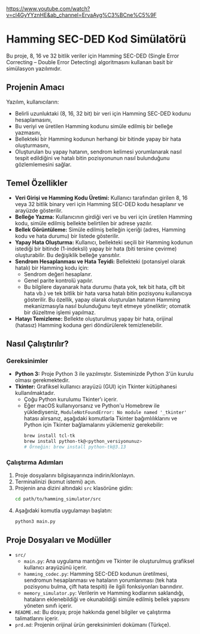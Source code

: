 https://www.youtube.com/watch?v=cl4GyYYznHE&ab_channel=ErvaAyg%C3%BCne%C5%9F

# Hamming SEC-DED Kod Simülatörü 

Bu proje, 8, 16 ve 32 bitlik veriler için Hamming SEC-DED (Single Error Correcting – Double Error Detecting) algoritmasını kullanan basit bir simülasyon yazılımıdır.

## Projenin Amacı

Yazılım, kullanıcıların:
*   Belirli uzunluktaki (8, 16, 32 bit) bir veri için Hamming SEC-DED kodunu hesaplamasını,
*   Bu veriyi ve üretilen Hamming kodunu simüle edilmiş bir belleğe yazmasını,
*   Bellekteki bir Hamming kodunun herhangi bir bitinde yapay bir hata oluşturmasını,
*   Oluşturulan bu yapay hatanın, sendrom kelimesi yorumlanarak nasıl tespit edildiğini ve hatalı bitin pozisyonunun nasıl bulunduğunu gözlemlemesini sağlar.

## Temel Özellikler

*   **Veri Girişi ve Hamming Kodu Üretimi:** Kullanıcı tarafından girilen 8, 16 veya 32 bitlik binary veri için Hamming SEC-DED kodu hesaplanır ve arayüzde gösterilir.
*   **Belleğe Yazma:** Kullanıcının girdiği veri ve bu veri için üretilen Hamming kodu, simüle edilmiş bellekte belirtilen bir adrese yazılır.
*   **Bellek Görüntüleme:** Simüle edilmiş belleğin içeriği (adres, Hamming kodu ve hata durumu) bir listede gösterilir.
*   **Yapay Hata Oluşturma:** Kullanıcı, bellekteki seçili bir Hamming kodunun istediği bir bitinde (1-indeksli) yapay bir hata (biti tersine çevirme) oluşturabilir. Bu değişiklik belleğe yansıtılır.
*   **Sendrom Hesaplanması ve Hata Teyidi:** Bellekteki (potansiyel olarak hatalı) bir Hamming kodu için:
    *   Sendrom değeri hesaplanır.
    *   Genel parite kontrolü yapılır.
    *   Bu bilgilere dayanarak hata durumu (hata yok, tek bit hata, çift bit hata vb.) ve tek bitlik bir hata varsa hatalı bitin pozisyonu kullanıcıya gösterilir. Bu özellik, yapay olarak oluşturulan hatanın Hamming mekanizmasıyla nasıl bulunduğunu teyit etmeye yöneliktir; otomatik bir düzeltme işlemi yapılmaz.
*   **Hatayı Temizleme:** Bellekte oluşturulmuş yapay bir hata, orijinal (hatasız) Hamming koduna geri döndürülerek temizlenebilir.

## Nasıl Çalıştırılır?

### Gereksinimler

*   **Python 3:** Proje Python 3 ile yazılmıştır. Sisteminizde Python 3'ün kurulu olması gerekmektedir.
*   **Tkinter:** Grafiksel kullanıcı arayüzü (GUI) için Tkinter kütüphanesi kullanılmaktadır. 
    *   Çoğu Python kurulumu Tkinter'ı içerir. 
    *   Eğer macOS kullanıyorsanız ve Python'u Homebrew ile yüklediyseniz, `ModuleNotFoundError: No module named '_tkinter'` hatası alırsanız, aşağıdaki komutlarla Tkinter bağımlılıklarını ve Python için Tkinter bağlamalarını yüklemeniz gerekebilir:
        ```bash
        brew install tcl-tk
        brew install python-tk@<python_versiyonunuz>
        # Örneğin: brew install python-tk@3.13
        ```

### Çalıştırma Adımları

1.  Proje dosyalarını bilgisayarınıza indirin/klonlayın.
2.  Terminalinizi (komut istemi) açın.
3.  Projenin ana dizini altındaki `src` klasörüne gidin:
    ```bash
    cd path/to/hamming_simulator/src
    ```
4.  Aşağıdaki komutla uygulamayı başlatın:
    ```bash
    python3 main.py
    ```

## Proje Dosyaları ve Modüller

*   `src/`
    *   `main.py`: Ana uygulama mantığını ve Tkinter ile oluşturulmuş grafiksel kullanıcı arayüzünü içerir.
    *   `hamming_codec.py`: Hamming SEC-DED kodunun üretilmesi, sendromun hesaplanması ve hataların yorumlanması (tek hata pozisyonu bulma, çift hata tespiti) ile ilgili fonksiyonları barındırır.
    *   `memory_simulator.py`: Verilerin ve Hamming kodlarının saklandığı, hataların eklenebildiği ve okunabildiği simüle edilmiş bellek yapısını yöneten sınıfı içerir.
*   `README.md`: Bu dosya; proje hakkında genel bilgiler ve çalıştırma talimatlarını içerir.
*   `prd.md`: Projenin orijinal ürün gereksinimleri dokümanı (Türkçe). 
